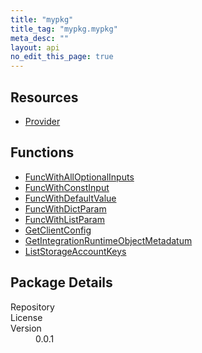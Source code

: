 ```yaml
---
title: "mypkg"
title_tag: "mypkg.mypkg"
meta_desc: ""
layout: api
no_edit_this_page: true
---
```


<!-- WARNING: this file was generated by test. -->
<!-- Do not edit by hand unless you're certain you know what you are doing! -->



<h2 id="resources">Resources</h2>
<ul class="api">
    <li><a href="provider" title="Provider"><span class="symbol resource"></span>Provider</a></li>
</ul>

<h2 id="functions">Functions</h2>
<ul class="api">
    <li><a href="funcwithalloptionalinputs" title="FuncWithAllOptionalInputs"><span class="symbol function"></span>FuncWithAllOptionalInputs</a></li>
    <li><a href="funcwithconstinput" title="FuncWithConstInput"><span class="symbol function"></span>FuncWithConstInput</a></li>
    <li><a href="funcwithdefaultvalue" title="FuncWithDefaultValue"><span class="symbol function"></span>FuncWithDefaultValue</a></li>
    <li><a href="funcwithdictparam" title="FuncWithDictParam"><span class="symbol function"></span>FuncWithDictParam</a></li>
    <li><a href="funcwithlistparam" title="FuncWithListParam"><span class="symbol function"></span>FuncWithListParam</a></li>
    <li><a href="getclientconfig" title="GetClientConfig"><span class="symbol function"></span>GetClientConfig</a></li>
    <li><a href="getintegrationruntimeobjectmetadatum" title="GetIntegrationRuntimeObjectMetadatum"><span class="symbol function"></span>GetIntegrationRuntimeObjectMetadatum</a></li>
    <li><a href="liststorageaccountkeys" title="ListStorageAccountKeys"><span class="symbol function"></span>ListStorageAccountKeys</a></li>
</ul>

<h2 id="package-details">Package Details</h2>
<dl class="package-details">
	<dt>Repository</dt>
	<dd><a href=""></a></dd>
	<dt>License</dt>
	<dd></dd>
	<dt>Version</dt>
	<dd>0.0.1</dd>
</dl>
